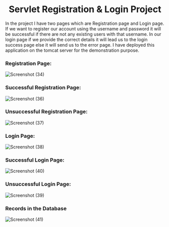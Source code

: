 <div style="text-align: center">

# Servlet Registration & Login Project
</div>

In the project I have two pages which are Registration page and Login page. If we want to register our account using the
username and password it will be successful if there are not any existing users with that username. In our login page if
we provide the correct details it will lead us to the login success page else it will send us to the error page. I have 
deployed this application on the tomcat server for the demonstration purpose.

### Registration Page:

![Screenshot (34)](https://github.com/Ansu-s/need_to_study_this/assets/130679461/bc9b22ef-360e-44b8-bbf9-6fd962cfa0cc)

### Successful Registration Page:

![Screenshot (36)](https://github.com/Ansu-s/need_to_study_this/assets/130679461/f0bb17e8-0c85-4cde-b615-a93e2af5a77f)

### Unsuccessful Registration Page:

![Screenshot (37)](https://github.com/Ansu-s/need_to_study_this/assets/130679461/4d292859-1a24-44a7-9bce-7fdc8e966842)

### Login Page:

![Screenshot (38)](https://github.com/Ansu-s/need_to_study_this/assets/130679461/f54eb23c-e465-410f-8bbe-3294268be832)

### Successful Login Page:

![Screenshot (40)](https://github.com/Ansu-s/need_to_study_this/assets/130679461/d8e504e7-eb5a-406b-be2b-64f9b2489a72)

### Unsuccessful Login Page:

![Screenshot (39)](https://github.com/Ansu-s/need_to_study_this/assets/130679461/aff5af78-a89f-47a4-99f8-60b6dbeddaa0)

### Records in the Database

![Screenshot (41)](https://github.com/Ansu-s/need_to_study_this/assets/130679461/deec95d4-1e5c-43f9-9daf-8879d142d2c2)
